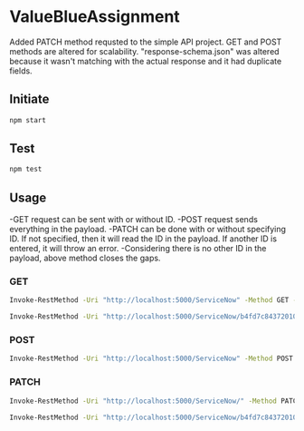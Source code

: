 # ValueBlueAssignment

Added PATCH method requsted to the simple API project.
GET and POST methods are altered for scalability.
"response-schema.json" was altered because it wasn't matching with the actual response and it had duplicate fields.

## Initiate

```sh
npm start
```

## Test

```sh
npm test
```

## Usage

-GET request can be sent with or without ID.
-POST request sends everything in the payload.
-PATCH can be done with or without specifying ID. If not specified, then it will read the ID in the payload. If another ID is entered, it will throw an error.
-Considering there is no other ID in the payload, above method closes the gaps.

### GET

```sh
Invoke-RestMethod -Uri "http://localhost:5000/ServiceNow" -Method GET -Headers @{ "Content-Type" = "application/json" } -ContentType "application/json"
```

```sh
Invoke-RestMethod -Uri "http://localhost:5000/ServiceNow/b4fd7c8437201000deeabfc8bcbe5dc1" -Method GET -Headers @{ "Content-Type" = "application/json" } -ContentType "application/json"
```

### POST

```sh
Invoke-RestMethod -Uri "http://localhost:5000/ServiceNow" -Method POST -Headers @{ "Content-Type" = "application/json" } -ContentType "application/json"
```

### PATCH

```sh
Invoke-RestMethod -Uri "http://localhost:5000/ServiceNow/" -Method PATCH -Headers @{ "Content-Type" = "application/json" } -ContentType "application/json"
```

```sh
Invoke-RestMethod -Uri "http://localhost:5000/ServiceNow/b4fd7c8437201000deeabfc8bcbe5dc1" -Method PATCH -Headers @{ "Content-Type" = "application/json" } -ContentType "application/json"
```
